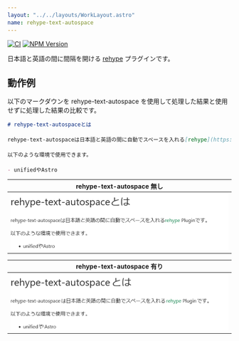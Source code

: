 ```yaml
---
layout: "../../layouts/WorkLayout.astro"
name: rehype-text-autospace
---
```


[![CI](https://github.com/yuma140902/rehype-text-autospace/actions/workflows/CI.yml/badge.svg)](https://github.com/yuma140902/rehype-text-autospace/actions/workflows/CI.yml)
[![NPM Version](https://img.shields.io/npm/v/rehype-text-autospace)](https://www.npmjs.com/package/rehype-text-autospace)

日本語と英語の間に間隔を開ける [rehype](https://github.com/rehypejs/rehype) プラグインです。

## 動作例

以下のマークダウンを rehype-text-autospace を使用して処理した結果と使用せずに処理した結果の比較です。

```md
# rehype-text-autospaceとは

rehype-text-autospaceは日本語と英語の間に自動でスペースを入れる[rehype](https://github.com/rehypejs/rehype) Pluginです。

以下のような環境で使用できます。

- unifiedやAstro
```

| rehype-text-autospace 無し | 
|---|
| ![without](../../images/rehype-text-autospace-without.png) |

| rehype-text-autospace 有り |
|---|
| ![with](../../images/rehype-text-autospace-with.png) |
